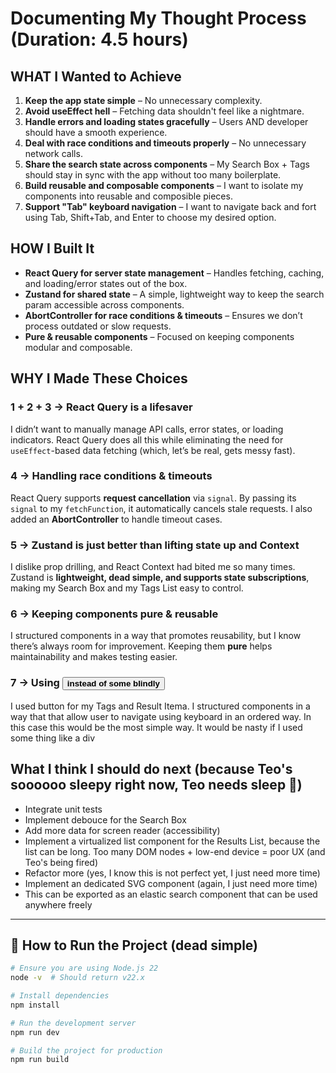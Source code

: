 # Documenting My Thought Process (Duration: 4.5 hours)

## WHAT I Wanted to Achieve

1. **Keep the app state simple** – No unnecessary complexity.
2. **Avoid useEffect hell** – Fetching data shouldn't feel like a nightmare.
3. **Handle errors and loading states gracefully** – Users AND developer should have a smooth experience.
4. **Deal with race conditions and timeouts properly** – No unnecessary network calls.
5. **Share the search state across components** – My Search Box + Tags should stay in sync with the app without too many boilerplate.
6. **Build reusable and composable components** – I want to isolate my components into reusable and composible pieces.
7. **Support "Tab" keyboard navigation** – I want to navigate back and fort using Tab, Shift+Tab, and Enter to choose my desired option.

## HOW I Built It

- **React Query for server state management** – Handles fetching, caching, and loading/error states out of the box.
- **Zustand for shared state** – A simple, lightweight way to keep the search param accessible across components.
- **AbortController for race conditions & timeouts** – Ensures we don’t process outdated or slow requests.
- **Pure & reusable components** – Focused on keeping components modular and composable.

## WHY I Made These Choices

### **1 + 2 + 3 → React Query is a lifesaver**

I didn’t want to manually manage API calls, error states, or loading indicators. React Query does all this while eliminating the need for `useEffect`-based data fetching (which, let’s be real, gets messy fast).

### **4 → Handling race conditions & timeouts**

React Query supports **request cancellation** via `signal`. By passing its `signal` to my `fetchFunction`, it automatically cancels stale requests. I also added an **AbortController** to handle timeout cases.

### **5 → Zustand is just better than lifting state up and Context**

I dislike prop drilling, and React Context had bited me so many times. Zustand is **lightweight, dead simple, and supports state subscriptions**, making my Search Box and my Tags List easy to control.

### **6 → Keeping components pure & reusable**

I structured components in a way that promotes reusability, but I know there’s always room for improvement. Keeping them **pure** helps maintainability and makes testing easier.

### **7 → Using <button /> instead of some blindly <div />**

I used button for my Tags and Result Itema. I structured components in a way that that allow user to navigate using keyboard in an ordered way. In this case this would be the most simple way. It would be nasty if I used some thing like a div

## What I think I should do next (because Teo's soooooo sleepy right now, Teo needs sleep 🛌)

- Integrate unit tests
- Implement debouce for the Search Box
- Add more data for screen reader (accessibility)
- Implement a virtualized list component for the Results List, because the list can be long. Too many DOM nodes + low-end device = poor UX (and Teo's being fired)
- Refactor more (yes, I know this is not perfect yet, I just need more time)
- Implement an dedicated SVG component (again, I just need more time)
- This can be exported as an elastic search component that can be used anywhere freely

---

## 🔧 How to Run the Project (dead simple)

```sh
# Ensure you are using Node.js 22
node -v  # Should return v22.x

# Install dependencies
npm install

# Run the development server
npm run dev

# Build the project for production
npm run build
```
